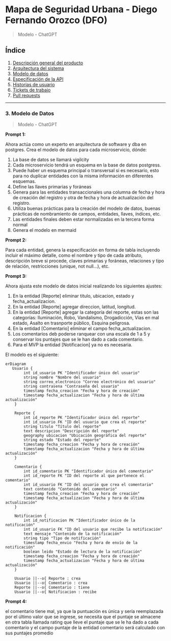 # Mapa de Seguridad Urbana - Diego Fernando Orozco (DFO)
> Modelo - ChatGPT

## Índice

1. [Descripción general del producto](prompts-descripcion.md#1-descripción-general-del-producto)
2. [Arquitectura del sistema](prompts-arquitectura.md#2-arquitectura-del-sistema)
3. [Modelo de datos](prompts-modelo-datos.md#3-modelo-de-datos)
4. [Especificación de la API](prompts-especificacioapi.md#4-especificación-de-la-api)
5. [Historias de usuario](prompts-hu.md#5-historias-de-usuario)
6. [Tickets de trabajo](prompts-tickets.md#6-tickets-de-trabajo)
7. [Pull requests](#7-pull-requests)

---

### 3. Modelo de Datos

> Modelo - ChatGPT

**Prompt 1:**

Ahora actúa como un experto en arquitectura de software y dba en postgres.
Crea el modelo de datos para cada microservicio, dónde:
1. La base de datos se llamará vigilcity
2. Cada microservicio tendrá un esquema en la base de datos postgress.
3. Puede haber un esquema principal o transversal si es necesario, esto para no duplicar entidades con la misma información en diferentes esquemas.
4. Define las llaves primarias y foráneas
5. Genera para las entidades transaccionales una columna de fecha y hora de creación del registro y otra de fecha y hora de actualización del registro.
6. Utiliza buenas prácticas para la creación del modelo de datos, buenas prácticas de nombramiento de campos, entidades, llaves, índices, etc.
7. Las entidades finales deben estar normalizadas en la tercera forma normal
8. Genera el modelo en mermaid

**Prompt 2:**

Para cada entidad, genera la especificación en forma de tabla incluyendo incluir el máximo detalle, como el nombre y tipo de cada atributo, descripción breve si procede, claves primarias y foráneas, relaciones y tipo de relación, restricciones (unique, not null…), etc.

**Prompt 3:**

Ahora ajusta este modelo de datos inicial realizando los siguientes ajustes:
1. En la entidad [Reporte] eliminar titulo, ubicacion, estado y fecha_actualizacion.
2. En la entidad [Reporte] agregar direccion, latitud, longitud.
3. En la entidad [Reporte] agregar la categoría del reporte, estas son las categorías: Iluminación, Robo, Vandalismo, Drogadicción, Vías en mal estado, Asalto en trasnporte público, Esquina peligrosa.
4. En la entidad [Comentario] eliminar el campo fecha_actualizacion.
5. Los comentarios deb poderse ranquear con una escala de 1 a 5 y conservar los puntajes que se le han dado a cada comentario.
6. Para el MVP la entidad [Notificacion] ya no es necesaria.

El modelo es el siguiente:

```mermaid
erDiagram
   Usuario {
        int id_usuario PK "Identificador único del usuario"
        string nombre "Nombre del usuario"
        string correo_electronico "Correo electrónico del usuario"
        string contrasena "Contraseña del usuario"
        timestamp fecha_creacion "Fecha y hora de creación"
        timestamp fecha_actualizacion "Fecha y hora de última actualización"
    }
    
    Reporte {
        int id_reporte PK "Identificador único del reporte"
        int id_usuario FK "ID del usuario que crea el reporte"
        string titulo "Título del reporte"
        text descripcion "Descripción del reporte"
        geography ubicacion "Ubicación geográfica del reporte"
        string estado "Estado del reporte"
        timestamp fecha_creacion "Fecha y hora de creación"
        timestamp fecha_actualizacion "Fecha y hora de última actualización"
    }
    
    Comentario {
        int id_comentario PK "Identificador único del comentario"
        int id_reporte FK "ID del reporte al que pertenece el comentario"
        int id_usuario FK "ID del usuario que crea el comentario"
        text contenido "Contenido del comentario"
        timestamp fecha_creacion "Fecha y hora de creación"
        timestamp fecha_actualizacion "Fecha y hora de última actualización"
    }
    
    Notificacion {
        int id_notificacion PK "Identificador único de la notificación"
        int id_usuario FK "ID del usuario que recibe la notificación"
        text mensaje "Contenido de la notificación"
        string tipo "Tipo de notificación"
        timestamp fecha_envio "Fecha y hora de envío de la notificación"
        boolean leido "Estado de lectura de la notificación"
        timestamp fecha_creacion "Fecha y hora de creación"
        timestamp fecha_actualizacion "Fecha y hora de última actualización"
    }

    Usuario ||--o{ Reporte : crea
    Usuario ||--o{ Comentario : crea
    Reporte ||--o{ Comentario : tiene
    Usuario ||--o{ Notificacion : recibe
```

**Prompt 4:**

el comentario tiene mal, ya que la puntuación es única y sería reemplazada por el último valor que se ingrese, se necesita que el puntaje se almacene en otra tabla llamada rating que lleve el puntaje que se le ha dado a cada comentario y el campo puntaje de la entidad comentario será calculado con sus puntajes promedio